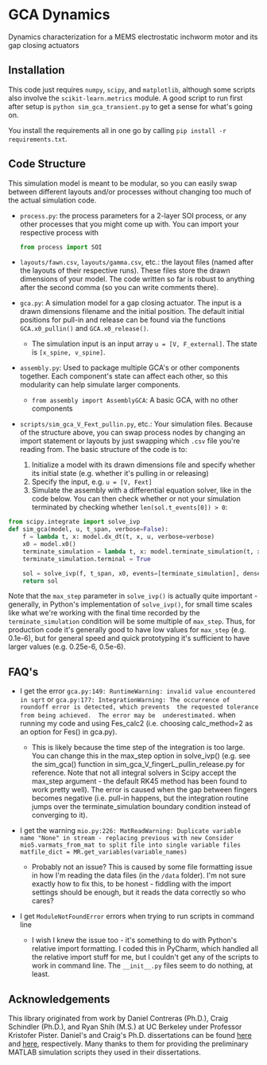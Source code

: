 # GCA Dynamics
Dynamics characterization for a MEMS electrostatic inchworm motor and its gap closing actuators

## Installation
This code just requires `numpy`, `scipy`, and `matplotlib`, although some scripts also involve the 
`scikit-learn.metrics` module. A good script to run first after setup
is `python sim_gca_transient.py` to get a sense for what's going on.

You install the requirements all in one go by calling ```pip install -r requirements.txt```.

## Code Structure
This simulation model is meant to be modular, so you can easily swap between different layouts and/or
processes without changing too much of the actual simulation code.

* `process.py`: the process parameters for a 2-layer SOI process, or any other processes that you
  might come up with. You can import your respective process with 
  ```python 
  from process import SOI
  ```
* `layouts/fawn.csv`, `layouts/gamma.csv`, etc.: the layout files (named after the layouts of their respective runs).
These files store the drawn dimensions of your model. The code written so far is robust to anything
  after the second comma (so you can write comments there).
  
* `gca.py`: A simulation model for a gap closing actuator. The input is a drawn dimensions filename
    and the initial position. The default initial positions for pull-in and release can be found via
  the functions `GCA.x0_pullin()` and `GCA.x0_release()`.
   - The simulation input is an input array `u = [V, F_external]`. The state is `[x_spine, v_spine]`.
    
* `assembly.py`: Used to package multiple GCA's or other components together. Each component's state
can affect each other, so this modularity can help simulate larger components.
  - `from assembly import AssemblyGCA`: A basic GCA, with no other components
    
* `scripts/sim_gca_V_Fext_pullin.py`, etc.: Your simulation files. Because of the structure above, you can
swap process nodes by changing an import statement or layouts by just swapping which `.csv` file 
  you're reading from. The basic structure of the code is to:
  1. Initialize a model with its drawn dimensions file and specify whether its initial state 
     (e.g. whether it's pulling in or releasing)
  2. Specify the input, e.g. `u = [V, Fext]`
  3. Simulate the assembly with a differential equation solver, like in the code below. You can then
     check whether or not your simulation terminated by checking whether `len(sol.t_events[0]) > 0`:
    
```python
from scipy.integrate import solve_ivp
def sim_gca(model, u, t_span, verbose=False):
    f = lambda t, x: model.dx_dt(t, x, u, verbose=verbose)
    x0 = model.x0()
    terminate_simulation = lambda t, x: model.terminate_simulation(t, x)
    terminate_simulation.terminal = True

    sol = solve_ivp(f, t_span, x0, events=[terminate_simulation], dense_output=True, max_step=0.5e-6)
    return sol
```

Note that the `max_step` parameter in `solve_ivp()` is actually quite important - generally,
in Python's implementation of `solve_ivp()`, for small time scales like what we're working with
the final time recorded by the `terminate_simulation` condition will be some multiple of `max_step`.
Thus, for production code it's generally good to have low values for `max_step` (e.g. 0.1e-6), but for 
general speed and quick prototyping it's sufficient to have larger values (e.g. 0.25e-6, 0.5e-6).

## FAQ's
* I get the error ```gca.py:149: RuntimeWarning: invalid value encountered in sqrt``` or ```gca.py:177: IntegrationWarning: The occurrence of roundoff error is detected, which prevents 
  the requested tolerance from being achieved.  The error may be 
  underestimated.``` when running my code and using Fes_calc2 (i.e. choosing calc_method=2 as an option
  for Fes() in gca.py).
    * This is likely because the time step of the integration is too large. You can change this in the
    max_step option in solve_ivp() (e.g. see the sim_gca() function in sim_gca_V_fingerL_pullin_release.py
      for reference. Note that not all integral solvers in Scipy accept the max_step argument - the default
      RK45 method has been found to work pretty well). The error is caused when the gap between fingers
      becomes negative (i.e. pull-in happens, but the integration routine jumps over the 
      terminate_simulation boundary condition instead of converging to it).
      
* I get the warning ```mio.py:226: MatReadWarning: Duplicate variable name "None" in stream - replacing previous with new
Consider mio5.varmats_from_mat to split file into single variable files
  matfile_dict = MR.get_variables(variable_names)```
  * Probably not an issue? This is caused by some file formatting issue in how I'm reading the data files (in the ```/data```
    folder). I'm not sure exactly how to fix this, to be honest - fiddling with the import settings should
  be enough, but it reads the data correctly so who cares?
    
* I get ```ModuleNotFoundError``` errors when trying to run scripts in command line
  * I wish I knew the issue too - it's something to do with Python's relative import formatting. I coded this in PyCharm,
  which handled all the relative import stuff for me, but I couldn't get any of the scripts to work in command line. The 
    `__init__.py` files seem to do nothing, at least.

## Acknowledgements
This library originated from work by Daniel Contreras (Ph.D.), Craig Schindler (Ph.D.), and Ryan Shih (M.S.)
at UC Berkeley under Professor Kristofer Pister. Daniel's and Craig's Ph.D. dissertations can be found 
[here](https://www2.eecs.berkeley.edu/Pubs/TechRpts/2019/EECS-2019-18.html) and 
[here](https://www2.eecs.berkeley.edu/Pubs/TechRpts/2020/EECS-2020-73.html), respectively. Many thanks
to them for providing the preliminary MATLAB simulation scripts they used in their dissertations.